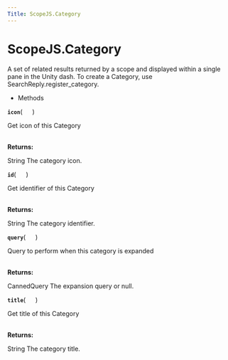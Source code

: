 ```yaml
---
Title: ScopeJS.Category
---
```


# ScopeJS.Category

<p>A set of related results returned by a scope
and displayed within a single pane in the Unity dash.
To create a Category, use SearchReply.register_category.</p>
<ul>
<li>Methods</li>
</ul>
<div>
<strong class="name"><code>icon</code></strong>( <code>  </code> ) 
<br>
<p>Get icon of this Category</p>
<br><strong>Returns:</strong> <p>String The category icon.</p>
<strong class="name"><code>id</code></strong>( <code>  </code> ) 
<br>
<p>Get identifier of this Category</p>
<br><strong>Returns:</strong> <p>String The category identifier.</p>
<strong class="name"><code>query</code></strong>( <code>  </code> ) 
<br>
<p>Query to perform when this category is expanded</p>
<br><strong>Returns:</strong> <p>CannedQuery The expansion query or null.</p>
<strong class="name"><code>title</code></strong>( <code>  </code> ) 
<br>
<p>Get title of this Category</p>
<br><strong>Returns:</strong> <p>String The category title.</p>
